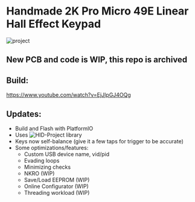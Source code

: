 # Handmade 2K Pro Micro 49E Linear Hall Effect Keypad

![project](https://raw.githubusercontent.com/chent7/hall-keypad/master/img/project.JPG)

## New PCB and code is WIP, this repo is archived

## Build:
https://www.youtube.com/watch?v=EjJIpGJ4OQg

## Updates:
* Build and Flash with PlatformIO
* Uses ![HID-Project library](https://registry.platformio.org/libraries/nicohood/HID-Project)
* Keys now self-balance (give it a few taps for trigger to be accurate)
* Some optimizations/features:
   * Custom USB device name, vid/pid
   * Evading loops
   * Minimizing checks
   * NKRO (WIP)
   * Save/Load EEPROM (WIP)
   * Online Configurator (WIP)
   * Threading workload (WIP)
